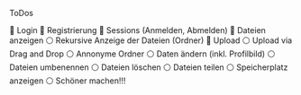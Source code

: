 ToDos

🔴 Login
🔴 Registrierung
🔴 Sessions (Anmelden, Abmelden)
🔴 Dateien anzeigen
⚪️ Rekursive Anzeige der Dateien (Ordner)
🔴 Upload
⚪️ Upload via Drag and Drop
⚪️ Annonyme Ordner
⚪️ Daten ändern (inkl. Profilbild)
⚪️ Dateien umbenennen
⚪️ Dateien löschen
⚪️ Dateien teilen
⚪️ Speicherplatz anzeigen
⚪️ Schöner machen!!!

